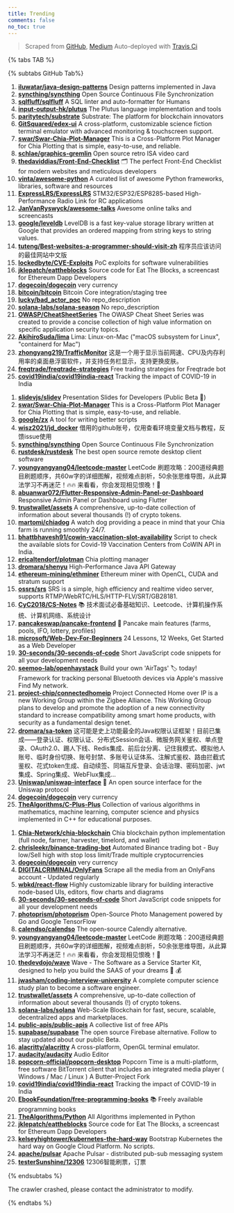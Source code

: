```yaml
---
title: Trending
comments: false
no_toc: true
---
```


> Scraped from [GitHub](https://github.com/trending), [Medium](https://medium.com/topic/popular)
Auto-deployed with [Travis Ci](https://travis-ci.org/)

{% tabs TAB %}
<!-- tab GitHub -->
{% subtabs GitHub Tab%}
<!-- tab Daily -->
1. [**iluwatar/java-design-patterns**](https://github.com/iluwatar/java-design-patterns)
Design patterns implemented in Java
2. [**syncthing/syncthing**](https://github.com/syncthing/syncthing)
Open Source Continuous File Synchronization
3. [**sqlfluff/sqlfluff**](https://github.com/sqlfluff/sqlfluff)
A SQL linter and auto-formatter for Humans
4. [**input-output-hk/plutus**](https://github.com/input-output-hk/plutus)
The Plutus language implementation and tools
5. [**paritytech/substrate**](https://github.com/paritytech/substrate)
Substrate: The platform for blockchain innovators
6. [**GitSquared/edex-ui**](https://github.com/GitSquared/edex-ui)
A cross-platform, customizable science fiction terminal emulator with advanced monitoring & touchscreen support.
7. [**swar/Swar-Chia-Plot-Manager**](https://github.com/swar/Swar-Chia-Plot-Manager)
This is a Cross-Platform Plot Manager for Chia Plotting that is simple, easy-to-use, and reliable.
8. [**schlae/graphics-gremlin**](https://github.com/schlae/graphics-gremlin)
Open source retro ISA video card
9. [**thedaviddias/Front-End-Checklist**](https://github.com/thedaviddias/Front-End-Checklist)
🗂 The perfect Front-End Checklist for modern websites and meticulous developers
10. [**vinta/awesome-python**](https://github.com/vinta/awesome-python)
A curated list of awesome Python frameworks, libraries, software and resources
11. [**ExpressLRS/ExpressLRS**](https://github.com/ExpressLRS/ExpressLRS)
STM32/ESP32/ESP8285-based High-Performance Radio Link for RC applications
12. [**JanVanRyswyck/awesome-talks**](https://github.com/JanVanRyswyck/awesome-talks)
Awesome online talks and screencasts
13. [**google/leveldb**](https://github.com/google/leveldb)
LevelDB is a fast key-value storage library written at Google that provides an ordered mapping from string keys to string values.
14. [**tuteng/Best-websites-a-programmer-should-visit-zh**](https://github.com/tuteng/Best-websites-a-programmer-should-visit-zh)
程序员应该访问的最佳网站中文版
15. [**lockedbyte/CVE-Exploits**](https://github.com/lockedbyte/CVE-Exploits)
PoC exploits for software vulnerabilities
16. [**jklepatch/eattheblocks**](https://github.com/jklepatch/eattheblocks)
Source code for Eat The Blocks, a screencast for Ethereum Dapp Developers
17. [**dogecoin/dogecoin**](https://github.com/dogecoin/dogecoin)
very currency
18. [**bitcoin/bitcoin**](https://github.com/bitcoin/bitcoin)
Bitcoin Core integration/staging tree
19. [**lucky/bad_actor_poc**](https://github.com/lucky/bad_actor_poc)
No repo_description
20. [**solana-labs/solana-season**](https://github.com/solana-labs/solana-season)
No repo_description
21. [**OWASP/CheatSheetSeries**](https://github.com/OWASP/CheatSheetSeries)
The OWASP Cheat Sheet Series was created to provide a concise collection of high value information on specific application security topics.
22. [**AkihiroSuda/lima**](https://github.com/AkihiroSuda/lima)
Lima: Linux-on-Mac ("macOS subsystem for Linux", "containerd for Mac")
23. [**zhongyang219/TrafficMonitor**](https://github.com/zhongyang219/TrafficMonitor)
这是一个用于显示当前网速、CPU及内存利用率的桌面悬浮窗软件，并支持任务栏显示，支持更换皮肤。
24. [**freqtrade/freqtrade-strategies**](https://github.com/freqtrade/freqtrade-strategies)
Free trading strategies for Freqtrade bot
25. [**covid19india/covid19india-react**](https://github.com/covid19india/covid19india-react)
Tracking the impact of COVID-19 in India
<!-- endtab -->
<!-- tab Weekly -->
1. [**slidevjs/slidev**](https://github.com/slidevjs/slidev)
Presentation Slides for Developers (Public Beta 🎉)
2. [**swar/Swar-Chia-Plot-Manager**](https://github.com/swar/Swar-Chia-Plot-Manager)
This is a Cross-Platform Plot Manager for Chia Plotting that is simple, easy-to-use, and reliable.
3. [**google/zx**](https://github.com/google/zx)
A tool for writing better scripts
4. [**wisz2021/jd_docker**](https://github.com/wisz2021/jd_docker)
借用的github账号，仅用查看环境变量文档与教程，反馈issue使用
5. [**syncthing/syncthing**](https://github.com/syncthing/syncthing)
Open Source Continuous File Synchronization
6. [**rustdesk/rustdesk**](https://github.com/rustdesk/rustdesk)
The best open source remote desktop client software
7. [**youngyangyang04/leetcode-master**](https://github.com/youngyangyang04/leetcode-master)
LeetCode 刷题攻略：200道经典题目刷题顺序，共60w字的详细图解，视频难点剖析，50余张思维导图，从此算法学习不再迷茫！🔥🔥 来看看，你会发现相见恨晚！🚀
8. [**abuanwar072/Flutter-Responsive-Admin-Panel-or-Dashboard**](https://github.com/abuanwar072/Flutter-Responsive-Admin-Panel-or-Dashboard)
Responsive Admin Panel or Dashboard using Flutter
9. [**trustwallet/assets**](https://github.com/trustwallet/assets)
A comprehensive, up-to-date collection of information about several thousands (!) of crypto tokens.
10. [**martomi/chiadog**](https://github.com/martomi/chiadog)
A watch dog providing a peace in mind that your Chia farm is running smoothly 24/7.
11. [**bhattbhavesh91/cowin-vaccination-slot-availability**](https://github.com/bhattbhavesh91/cowin-vaccination-slot-availability)
Script to check the available slots for Covid-19 Vaccination Centers from CoWIN API in India.
12. [**ericaltendorf/plotman**](https://github.com/ericaltendorf/plotman)
Chia plotting manager
13. [**dromara/shenyu**](https://github.com/dromara/shenyu)
High-Performance Java API Gateway
14. [**ethereum-mining/ethminer**](https://github.com/ethereum-mining/ethminer)
Ethereum miner with OpenCL, CUDA and stratum support
15. [**ossrs/srs**](https://github.com/ossrs/srs)
SRS is a simple, high efficiency and realtime video server, supports RTMP/WebRTC/HLS/HTTP-FLV/SRT/GB28181.
16. [**CyC2018/CS-Notes**](https://github.com/CyC2018/CS-Notes)
📚 技术面试必备基础知识、Leetcode、计算机操作系统、计算机网络、系统设计
17. [**pancakeswap/pancake-frontend**](https://github.com/pancakeswap/pancake-frontend)
🥞 Pancake main features (farms, pools, IFO, lottery, profiles)
18. [**microsoft/Web-Dev-For-Beginners**](https://github.com/microsoft/Web-Dev-For-Beginners)
24 Lessons, 12 Weeks, Get Started as a Web Developer
19. [**30-seconds/30-seconds-of-code**](https://github.com/30-seconds/30-seconds-of-code)
Short JavaScript code snippets for all your development needs
20. [**seemoo-lab/openhaystack**](https://github.com/seemoo-lab/openhaystack)
Build your own 'AirTags' 🏷 today! Framework for tracking personal Bluetooth devices via Apple's massive Find My network.
21. [**project-chip/connectedhomeip**](https://github.com/project-chip/connectedhomeip)
Project Connected Home over IP is a new Working Group within the Zigbee Alliance. This Working Group plans to develop and promote the adoption of a new connectivity standard to increase compatibility among smart home products, with security as a fundamental design tenet.
22. [**dromara/sa-token**](https://github.com/dromara/sa-token)
这可能是史上功能最全的Java权限认证框架！目前已集成——登录认证、权限认证、分布式Session会话、微服务网关鉴权、单点登录、OAuth2.0、踢人下线、Redis集成、前后台分离、记住我模式、模拟他人账号、临时身份切换、账号封禁、多账号认证体系、注解式鉴权、路由拦截式鉴权、花式token生成、自动续签、同端互斥登录、会话治理、密码加密、jwt集成、Spring集成、WebFlux集成...
23. [**Uniswap/uniswap-interface**](https://github.com/Uniswap/uniswap-interface)
🦄 An open source interface for the Uniswap protocol
24. [**dogecoin/dogecoin**](https://github.com/dogecoin/dogecoin)
very currency
25. [**TheAlgorithms/C-Plus-Plus**](https://github.com/TheAlgorithms/C-Plus-Plus)
Collection of various algorithms in mathematics, machine learning, computer science and physics implemented in C++ for educational purposes.
<!-- endtab -->
<!-- tab Monthly -->
1. [**Chia-Network/chia-blockchain**](https://github.com/Chia-Network/chia-blockchain)
Chia blockchain python implementation (full node, farmer, harvester, timelord, and wallet)
2. [**chrisleekr/binance-trading-bot**](https://github.com/chrisleekr/binance-trading-bot)
Automated Binance trading bot - Buy low/Sell high with stop loss limit/Trade multiple cryptocurrencies
3. [**dogecoin/dogecoin**](https://github.com/dogecoin/dogecoin)
very currency
4. [**DIGITALCRIMINAL/OnlyFans**](https://github.com/DIGITALCRIMINAL/OnlyFans)
Scrape all the media from an OnlyFans account - Updated regularly
5. [**wbkd/react-flow**](https://github.com/wbkd/react-flow)
Highly customizable library for building interactive node-based UIs, editors, flow charts and diagrams
6. [**30-seconds/30-seconds-of-code**](https://github.com/30-seconds/30-seconds-of-code)
Short JavaScript code snippets for all your development needs
7. [**photoprism/photoprism**](https://github.com/photoprism/photoprism)
Open-Source Photo Management powered by Go and Google TensorFlow
8. [**calendso/calendso**](https://github.com/calendso/calendso)
The open-source Calendly alternative.
9. [**youngyangyang04/leetcode-master**](https://github.com/youngyangyang04/leetcode-master)
LeetCode 刷题攻略：200道经典题目刷题顺序，共60w字的详细图解，视频难点剖析，50余张思维导图，从此算法学习不再迷茫！🔥🔥 来看看，你会发现相见恨晚！🚀
10. [**thedevdojo/wave**](https://github.com/thedevdojo/wave)
Wave - The Software as a Service Starter Kit, designed to help you build the SAAS of your dreams 🚀 💰
11. [**jwasham/coding-interview-university**](https://github.com/jwasham/coding-interview-university)
A complete computer science study plan to become a software engineer.
12. [**trustwallet/assets**](https://github.com/trustwallet/assets)
A comprehensive, up-to-date collection of information about several thousands (!) of crypto tokens.
13. [**solana-labs/solana**](https://github.com/solana-labs/solana)
Web-Scale Blockchain for fast, secure, scalable, decentralized apps and marketplaces.
14. [**public-apis/public-apis**](https://github.com/public-apis/public-apis)
A collective list of free APIs
15. [**supabase/supabase**](https://github.com/supabase/supabase)
The open source Firebase alternative. Follow to stay updated about our public Beta.
16. [**alacritty/alacritty**](https://github.com/alacritty/alacritty)
A cross-platform, OpenGL terminal emulator.
17. [**audacity/audacity**](https://github.com/audacity/audacity)
Audio Editor
18. [**popcorn-official/popcorn-desktop**](https://github.com/popcorn-official/popcorn-desktop)
Popcorn Time is a multi-platform, free software BitTorrent client that includes an integrated media player ( Windows / Mac / Linux ) A Butter-Project Fork
19. [**covid19india/covid19india-react**](https://github.com/covid19india/covid19india-react)
Tracking the impact of COVID-19 in India
20. [**EbookFoundation/free-programming-books**](https://github.com/EbookFoundation/free-programming-books)
📚 Freely available programming books
21. [**TheAlgorithms/Python**](https://github.com/TheAlgorithms/Python)
All Algorithms implemented in Python
22. [**jklepatch/eattheblocks**](https://github.com/jklepatch/eattheblocks)
Source code for Eat The Blocks, a screencast for Ethereum Dapp Developers
23. [**kelseyhightower/kubernetes-the-hard-way**](https://github.com/kelseyhightower/kubernetes-the-hard-way)
Bootstrap Kubernetes the hard way on Google Cloud Platform. No scripts.
24. [**apache/pulsar**](https://github.com/apache/pulsar)
Apache Pulsar - distributed pub-sub messaging system
25. [**testerSunshine/12306**](https://github.com/testerSunshine/12306)
12306智能刷票，订票
<!-- endtab -->
{% endsubtabs %}
<!-- endtab -->
<!-- tab Medium -->
The crawler crashed, please contact the administrator to modify.
<!-- endtab -->
{% endtabs %}
